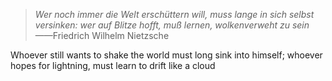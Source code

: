 > *Wer noch immer die Welt erschüttern will, muss lange in sich selbst versinken: wer auf Blitze hofft, muß lernen, wolkenverweht zu sein*         
                                                                                                                         ——Friedrich Wilhelm Nietzsche

Whoever still wants to shake the world must long sink into himself; whoever hopes for lightning, must learn to drift like a cloud
